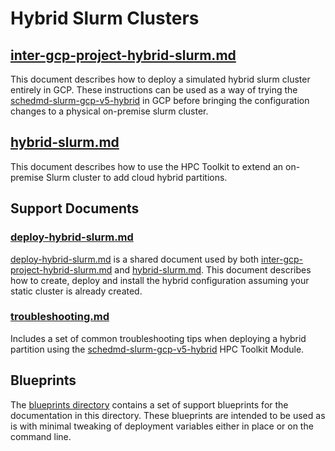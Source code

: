 # Hybrid Slurm Clusters

## [inter-gcp-project-hybrid-slurm.md](./inter-gcp-project-hybrid-slurm.md)
This document describes how to deploy a simulated hybrid slurm cluster entirely
in GCP. These instructions can be used as a way of trying the
[schedmd-slurm-gcp-v5-hybrid][hybridmodule] in GCP before bringing the
configuration changes to a physical on-premise slurm cluster.

[hybridmodule]: ../../community/modules/scheduler/schedmd-slurm-gcp-v5-hybrid/README.md

## [hybrid-slurm.md](./hybrid-slurm.md)
This document describes how to use the HPC Toolkit to extend an on-premise Slurm
cluster to add cloud hybrid partitions.

## Support Documents

### [deploy-hybrid-slurm.md](./deploy-hybrid-slurm.md)
[deploy-hybrid-slurm.md](./deploy-hybrid-slurm.md) is a shared document used by
both [inter-gcp-project-hybrid-slurm.md](./inter-gcp-project-hybrid-slurm.md)
and [hybrid-slurm.md](./hybrid-slurm.md). This document describes how to create,
deploy and install the hybrid configuration assuming your static cluster is
already created.

### [troubleshooting.md](./troubleshooting.md)
Includes a set of common troubleshooting tips when deploying a hybrid partition
using the [schedmd-slurm-gcp-v5-hybrid][hybridmodule] HPC Toolkit Module.

## Blueprints
The [blueprints directory](./blueprints/) contains a set of support blueprints
for the documentation in this directory. These blueprints are intended to be
used as is with minimal tweaking of deployment variables either in place or on
the command line.
